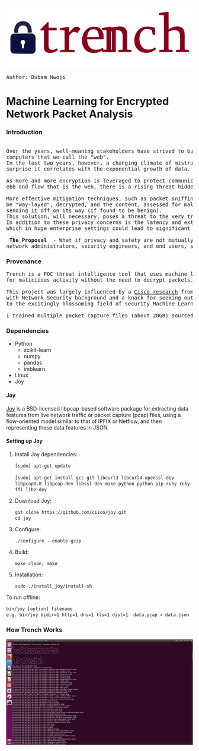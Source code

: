 

![Trench](trench.png)
<pre>Author: Dubem Nwoji</pre>
# Machine Learning for Encrypted Network Packet Analysis

### Introduction
<pre> 
Over the years, well-meaning stakeholders have strived to build trust into the internetwork of 
computers that we call the "web". 
In the last two years, however, a changing climate of mistrust has begun to grow and it is no 
surprise it correlates with the exponential growth of data. 

As more and more encryption is leveraged to protect communication and resources in the ever busy 
ebb and flow that is the web, there is a rising threat hidden in the shadows of TLS traffic - <bold> encrypted malware </bold>.

More effective mitigation techniques, such as packet sniffing (break and inspect) require a packet 
be "way-layed", decrypted, and the content, assessed for malicious content, before re-encrypting and 
sending it off on its way (if found to be benign). 
This solution, will necessary, poses a threat to the very trust that we strive to uphold. 
In addition to these privacy concerns is the latency and extra overhead introduced to the network - 
which in huge enterprise settings could lead to significant time and resource loss running into thousands (sometimes millions of dollars).

<b> The Proposal </b> - What if privacy and safety are not mutually exclusive and we can provide 
network administrators, security engineers, and end users, security while upholding trust and privacy?
</pre>
### Provenance
<pre>
Trench is a POC threat intelligence tool that uses machine learning to analyse encrypted network traffic 
for maliciious activity without the need to decrypt packets. 

This project was largely influenced by a <a href = "https://resources.sei.cmu.edu/asset_files/Presentation/2016_017_001_450411.pdf">Cisco research</a> from 2016. As a Data Scientist 
with Network Security background and a knack for seeking out "impossible" challenges (especially as it relates 
to the excitingly blossoming field of security Machine Learning and Privacy Engineering), I was naturally drawn to this problem.

I trained multiple packet capture files (about 20GB) sourced from [Canadian Institute of Cybersecurity, UNB](https://www.unb.ca/cic/datasets/ids-2017.html)    to build my model.
</pre>

### Dependencies
- Python
  - scikit-learn
  - numpy
  - pandas
  - imblearn
- Linux 
- Joy

#### Joy
[Joy](https://github.com/cisco/joy) is a BSD-licensed libpcap-based software package for extracting data features from live network traffic or packet capture (pcap) files, using a flow-oriented model similar to that of IPFIX or Netflow, and then representing these data features in JSON.

#### Setting up Joy
1. Install Joy dependencies:

       [sudo] apt-get update
      
       [sudo] apt-get install gcc git libcurl3 libcurl4-openssl-dev libpcap0.8 libpcap-dev libssl-dev make python python-pip ruby ruby-ffi libz-dev
      
2. Download Joy:
    
       git clone https://github.com/cisco/joy.git
       cd joy

3.  Configure:

        ./configure --enable-gzip
       
4.  Build:
      
        make clean; make

5.  Installation:
  
        sudo ./install_joy/install-sh
        
To run offline:
  
    bin/joy [option] filename
    e.g. bin/joy bidir=1 http=1 dns=1 tls=1 dist=1  data.pcap > data.json
    
    
### How Trench Works
![Trenchscreen](trench_screenshot.png)

       
       


